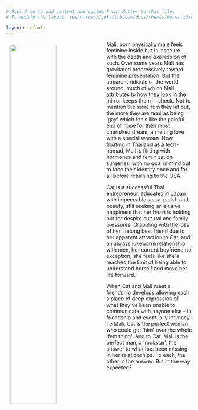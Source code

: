 ```yaml
---
# Feel free to add content and custom Front Matter to this file.
# To modify the layout, see https://jekyllrb.com/docs/themes/#overriding-theme-defaults

layout: default
---
```

<img style="float: left; margin: 10px;" src="{{site.baseurl}}/assets/images/ffs-cover.png" width='50%' height='50%'>
Mali, born physically male feels feminine inside but is insecure with the depth and expression of such. Over some years Mali has gravitated progressively toward feminine presentation. But the apparent ridicule of the world around, much of which Mali attributes to how they look in the mirror keeps them in check. Not to mention the more fem they let out, the more they are read as being 'gay' which feels like the painful end of hope for their most cherished dream, a melting love with a special woman. Now floating in Thailand as a tech-nomad, Mali is flirting with hormones and feminization surgeries, with no goal in mind but to face their identity once and for all before returning to the USA.

Cat is a successful Thai entrepreneur, educated in Japan with impeccable social polish and beauty, still seeking an elusive happiness that her heart is holding out for despite cultural and family pressures. Grappling with the loss of her lifelong best friend due to her apparent attraction to Cat, and an always lukewarm relationship with men, her current boyfriend no exception, she feels like she's reached the limit of being able to understand herself and move her life forward.

When Cat and Mali meet a friendship develops allowing each a place of deep expression of what they've been unable to communicate with anyone else - in friendship and eventually intimacy. To Mali, Cat is the perfect woman who could get 'him' over the whole 'fem thing'. And to Cat, Mali is the perfect man, a 'rockstar', the answer to what has been missing in her relationships. To each, the other is the answer. But in the way expected?
